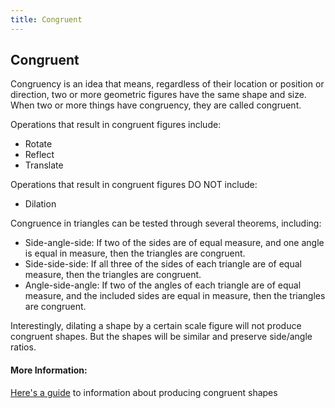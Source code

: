 ```yaml
---
title: Congruent
---
```

## Congruent

Congruency is an idea that means, regardless of their location or position or direction, two or more geometric figures have the same shape and size. When two or more things have congruency, they are called congruent.

Operations that result in congruent figures include:
- Rotate
- Reflect
- Translate

Operations that result in congruent figures DO NOT include:
- Dilation

Congruence in triangles can be tested through several theorems, including:

- Side-angle-side: If two of the sides are of equal measure, and one angle is equal in measure, then the triangles are congruent.
- Side-side-side: If all three of the sides of each triangle are of equal measure, then the triangles are congruent.
- Angle-side-angle: If two of the angles of each triangle are of equal measure, and the included sides are equal in measure, then the triangles are congruent.

Interestingly, dilating a shape by a certain scale figure will not produce congruent shapes. But the shapes will be similar and preserve side/angle ratios.
 
<!-- The article goes here, in GitHub-flavored Markdown. Feel free to add YouTube videos, images, and CodePen/JSBin embeds  -->

#### More Information:
[Here's a guide](https://www.mathsisfun.com/geometry/congruent.html) to information about producing congruent shapes


